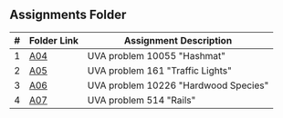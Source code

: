 ##  Assignments Folder

|   #   | Folder Link | Assignment Description               |
| :---: | ----------- | ------------------------------------ |
|   1   | [A04](A04)  | UVA problem 10055 "Hashmat"          |
|   2   | [A05](A05)  | UVA problem 161 "Traffic Lights"     |
|   3   | [A06](A06)  | UVA problem 10226 "Hardwood Species" |
|   4   | [A07](A07)  | UVA problem 514 "Rails"              |
